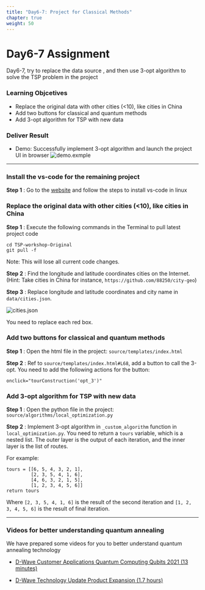 ```yaml
---
title: "Day6-7: Project for Classical Methods"
chapter: true
weight: 50
---
```


# Day6-7 Assignment

Day6-7, try to replace the data source , and then use 3-opt algorithm to solve the TSP problem in the project

### Learning Objcetives
- Replace the original data with other cities (<10), like cities in China
- Add two buttons for classical and quantum methods
- Add 3-opt algorithm for TSP with new data

### Deliver Result
- Demo: Successfully implement 3-opt algorithm and launch the project UI in browser
![demo.exmple](/k12.interncamp.2021/images/demo.png)

---
### Install the vs-code for the remaining project

**Step 1**  : Go to the [website](https://code.visualstudio.com/docs/setup/linux) and follow the steps to install vs-code in linux

### Replace the original data with other cities (<10), like cities in China

**Step 1**  : Execute the following commands in the Terminal to pull latest project code

```
cd TSP-workshop-Original
git pull -f
```

Note: This will lose all current code changes.

**Step 2**  : Find the longitude and latitude coordinates cities on the Internet. (Hint: Take cities in China for instance,  `https://github.com/88250/city-geo`)

**Step 3**  : Replace longitude and latitude coordinates and city name in `data/cities.json`.

![cities.json](/k12.interncamp.2021/images/cities.png)

You need to replace each red box.

### Add two buttons for classical and quantum methods

**Step 1**  : Open the html file in the project: `source/templates/index.html`

**Step 2**  : Ref to `source/templates/index.html#L68`, add a button to call the 3-opt. You need to add the following actions for the button:

`onclick="tourConstruction('opt_3')"` 

### Add 3-opt algorithm for TSP with new data

**Step 1**  : Open the python file in the project: `source/algorithms/local_optimization.py`

**Step 2**  : Implement 3-opt algorithm in `_custom_algorithm` function in `local_optimization.py`. You need to return a `tours` variable, which is a nested list. The outer layer is the output of each iteration, and the inner layer is the list of routes. 

For example:

```
tours = [[6, 5, 4, 3, 2, 1],
         [2, 3, 5, 4, 1, 6],
         [4, 6, 3, 2, 1, 5],
         [1, 2, 3, 4, 5, 6]]
return tours
```

Where `[2, 3, 5, 4, 1, 6]` is the result of the second iteration and `[1, 2, 3, 4, 5, 6]` is the result of final iteration.


---
### Videos for better understanding quantum annealing

We have prepared some videos for you to better understand quantum annealing technology

* [D-Wave Customer Applications Quantum Computing Qubits 2021 (13 minutes)](https://wx.mail.qq.com/ftn/download?func=3&key=cf9abe368478c411fde9193660313936b6b23f1362313936154a0f0f52060b0456501a0453520b1b04560e014f500904534803030109080f01530e0503010136491102454c52565b1d211a6103475c166400545e0c5e5559571c176312555842554567440d554c554445724e12505745590a59164c5c490224f9d0b7f3d039d809602671e347b9af8fccc5565b&code=0e76b196&k=cf9abe368478c411fde9193660313936b6b23f1362313936154a0f0f52060b0456501a0453520b1b04560e014f500904534803030109080f01530e0503010136491102454c52565b1d211a6103475c166400545e0c5e5559571c176312555842554567440d554c554445724e12505745590a59164c5c490224f9d0b7f3d039d809602671e347b9af8fccc5565b&fweb=1&cl=1)

* [D-Wave Technology Update Product Expansion  (1.7 hours)](https://wx.mail.qq.com/ftn/download?func=3&key=cf9abe368478c411fde9193660313936b6b23f1362313936154a0f0f52060b0456501a0453520b1b04560e014f500904534803030109080f01530e0503010136491102454c52565b1d211a6103475c166400545e0c5e5559571c176312555842554567440d554c554445724e12505745590a59164c5c490224f9d0b7f3d039d809602671e347b9af8fccc5565b&code=0e76b196&k=cf9abe368478c411fde9193660313936b6b23f1362313936154a0f0f52060b0456501a0453520b1b04560e014f500904534803030109080f01530e0503010136491102454c52565b1d211a6103475c166400545e0c5e5559571c176312555842554567440d554c554445724e12505745590a59164c5c490224f9d0b7f3d039d809602671e347b9af8fccc5565b&fweb=1&cl=1)